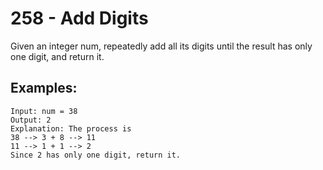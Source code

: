 # 258 - Add Digits
Given an integer num, repeatedly add all its digits until the result has only one digit, and return it.
## Examples:
```
Input: num = 38
Output: 2
Explanation: The process is
38 --> 3 + 8 --> 11
11 --> 1 + 1 --> 2 
Since 2 has only one digit, return it.
```